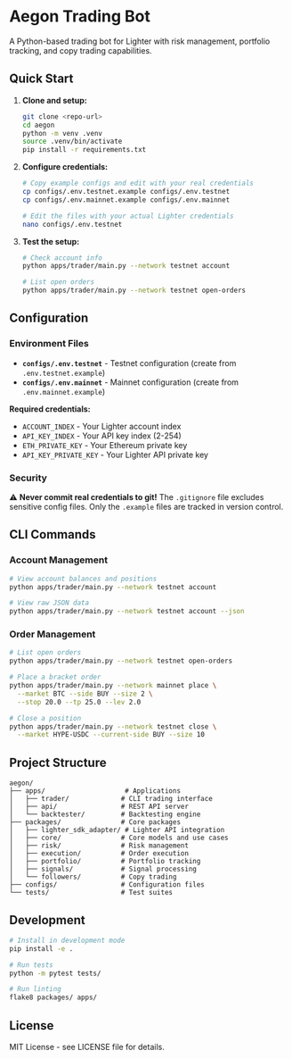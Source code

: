 # Aegon Trading Bot

A Python-based trading bot for Lighter with risk management, portfolio tracking, and copy trading capabilities.

## Quick Start

1. **Clone and setup:**
   ```bash
   git clone <repo-url>
   cd aegon
   python -m venv .venv
   source .venv/bin/activate
   pip install -r requirements.txt
   ```

2. **Configure credentials:**
   ```bash
   # Copy example configs and edit with your real credentials
   cp configs/.env.testnet.example configs/.env.testnet
   cp configs/.env.mainnet.example configs/.env.mainnet
   
   # Edit the files with your actual Lighter credentials
   nano configs/.env.testnet
   ```

3. **Test the setup:**
   ```bash
   # Check account info
   python apps/trader/main.py --network testnet account
   
   # List open orders
   python apps/trader/main.py --network testnet open-orders
   ```

## Configuration

### Environment Files

- **`configs/.env.testnet`** - Testnet configuration (create from `.env.testnet.example`)
- **`configs/.env.mainnet`** - Mainnet configuration (create from `.env.mainnet.example`)

**Required credentials:**
- `ACCOUNT_INDEX` - Your Lighter account index
- `API_KEY_INDEX` - Your API key index (2-254)
- `ETH_PRIVATE_KEY` - Your Ethereum private key
- `API_KEY_PRIVATE_KEY` - Your Lighter API private key

### Security

⚠️ **Never commit real credentials to git!** The `.gitignore` file excludes sensitive config files. Only the `.example` files are tracked in version control.

## CLI Commands

### Account Management
```bash
# View account balances and positions
python apps/trader/main.py --network testnet account

# View raw JSON data
python apps/trader/main.py --network testnet account --json
```

### Order Management
```bash
# List open orders
python apps/trader/main.py --network testnet open-orders

# Place a bracket order
python apps/trader/main.py --network mainnet place \
  --market BTC --side BUY --size 2 \
  --stop 20.0 --tp 25.0 --lev 2.0

# Close a position
python apps/trader/main.py --network testnet close \
  --market HYPE-USDC --current-side BUY --size 10
```

## Project Structure

```
aegon/
├── apps/                    # Applications
│   ├── trader/             # CLI trading interface
│   ├── api/                # REST API server
│   └── backtester/         # Backtesting engine
├── packages/               # Core packages
│   ├── lighter_sdk_adapter/ # Lighter API integration
│   ├── core/               # Core models and use cases
│   ├── risk/               # Risk management
│   ├── execution/          # Order execution
│   ├── portfolio/          # Portfolio tracking
│   ├── signals/            # Signal processing
│   └── followers/          # Copy trading
├── configs/                # Configuration files
└── tests/                  # Test suites
```

## Development

```bash
# Install in development mode
pip install -e .

# Run tests
python -m pytest tests/

# Run linting
flake8 packages/ apps/
```

## License

MIT License - see LICENSE file for details.

